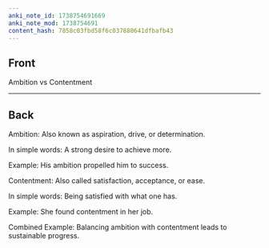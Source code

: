 ```yaml
---
anki_note_id: 1738754691669
anki_note_mod: 1738754691
content_hash: 7858c03fbd58f6c037880641dfbafb43
---
```


## Front

Ambition vs Contentment

<hr/>

## Back

Ambition: Also known as aspiration, drive, or determination.  
  
In simple words: A strong desire to achieve more.  
  
Example: His ambition propelled him to success.  
  
Contentment: Also called satisfaction, acceptance, or ease.  
  
In simple words: Being satisfied with what one has.  
  
Example: She found contentment in her job.  
  
Combined Example: Balancing ambition with contentment leads to sustainable progress.